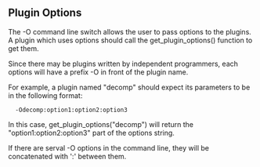 
## Plugin Options

The -O command line switch allows the user to pass options to the plugins. A plugin which uses options should call the get_plugin_options() function to get them.

  Since there may be plugins written by independent programmers, each options will have a prefix -O in front of the plugin name.

  For example, a plugin named "decomp" should expect its parameters to be in the following format:

      -Odecomp:option1:option2:option3

In this case, get_plugin_options("decomp") will return the "option1:option2:option3"  part of the options string.

  If there are serval -O options in the command line, they will be concatenated with ':' between them.

